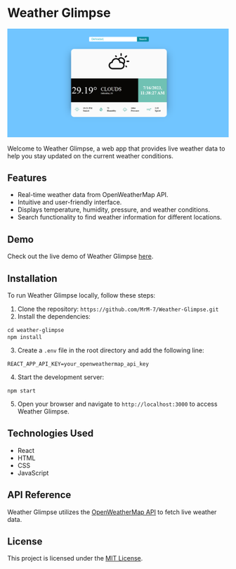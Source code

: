 # Weather Glimpse

![Weather Glimpse](weather-glimpse.png)

Welcome to Weather Glimpse, a web app that provides live weather data to help you stay updated on the current weather conditions.

## Features

- Real-time weather data from OpenWeatherMap API.
- Intuitive and user-friendly interface.
- Displays temperature, humidity, pressure, and weather conditions.
- Search functionality to find weather information for different locations.

## Demo

Check out the live demo of Weather Glimpse [here](https://weather-glimpse.netlify.app).

## Installation

To run Weather Glimpse locally, follow these steps:

1. Clone the repository: `https://github.com/MrM-7/Weather-Glimpse.git`
2. Install the dependencies:

```
cd weather-glimpse
npm install
```

3. Create a `.env` file in the root directory and add the following line:

```
REACT_APP_API_KEY=your_openweathermap_api_key
```

4. Start the development server:

```
npm start
```

5. Open your browser and navigate to `http://localhost:3000` to access Weather Glimpse.

## Technologies Used

- React
- HTML
- CSS
- JavaScript

## API Reference

Weather Glimpse utilizes the [OpenWeatherMap API](https://openweathermap.org/api) to fetch live weather data.

## License

This project is licensed under the [MIT License](LICENSE).

